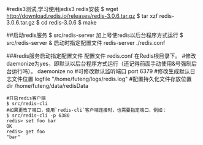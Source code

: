 #redis3测试,学习使用jedis3
	redis安装
	$ wget http://download.redis.io/releases/redis-3.0.6.tar.gz 
	$ tar xzf redis-3.0.6.tar.gz 
	$ cd redis-3.0.6 $ make

##启动redis服务
	$ src/redis-server
	加上号使redis以后台程序方式运行
	$ src/redis-server &
	启动时指定配置文件
	redis-server ./redis.conf
	
###redis服务启动指定配置文件
	配置文件 redis.conf 在Redis根目录下。
	#修改daemonize为yes，即默认以后台程序方式运行（还记得前面手动使用&号强制后台运行吗）。
	daemonize no
	#可修改默认监听端口
	port 6379
	#修改生成默认日志文件位置
	logfile "/home/futeng/logs/redis.log"
	#配置持久化文件存放位置
	dir /home/futeng/data/redisData

	#开启redis客户端
	$ src/redis-cli
	#如果更改了端口，使用`redis-cli`客户端连接时，也需要指定端口，例如：
	$ src/redis-cli -p 6380
	redis> set foo bar	
	OK
	redis> get foo
	"bar"


